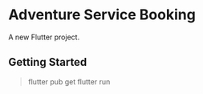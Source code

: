 # Adventure Service Booking

A new Flutter project.

## Getting Started

> flutter pub get
> flutter run
